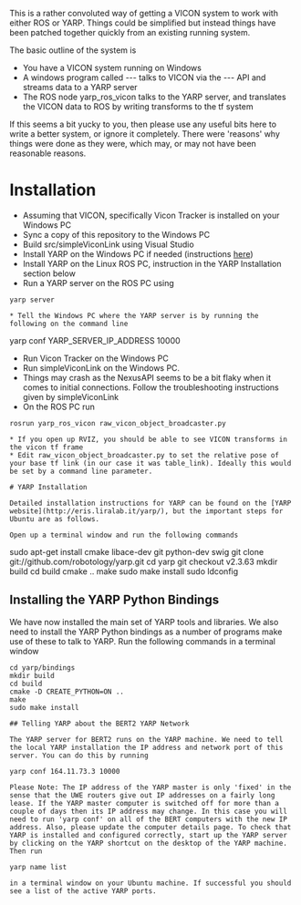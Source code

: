 This is a rather convoluted way of getting a VICON system to work with either ROS or YARP. Things could be simplified but instead things have been patched together quickly from an existing running system.

The basic outline of the system is

* You have a VICON system running on Windows
* A windows program called --- talks to VICON via the --- API and streams data to a YARP server
* The ROS node yarp_ros_vicon talks to the YARP server, and translates the VICON data to ROS by writing transforms to the tf system

If this seems a bit yucky to you, then please use any useful bits here to write a better system, or ignore it completely. There were 'reasons' why things were done as they were, which may, or may not have been reasonable reasons.

# Installation

* Assuming that VICON, specifically Vicon Tracker is installed on your Windows PC
* Sync a copy of this repository to the Windows PC
* Build src/simpleViconLink using Visual Studio
* Install YARP on the Windows PC if needed (instructions [here](http://wiki.icub.org/yarp/specs/dox/user/html/install_yarp_windows.html))
* Install YARP on the Linux ROS PC, instruction in the YARP Installation section below
* Run a YARP server on the ROS PC using

```
yarp server

* Tell the Windows PC where the YARP server is by running the following on the command line

```
yarp conf YARP_SERVER_IP_ADDRESS 10000

* Run Vicon Tracker on the Windows PC
* Run simpleViconLink on the Windows PC.
* Things may crash as the NexusAPI seems to be a bit flaky when it comes to initial connections. Follow the troubleshooting instructions given by simpleViconLink
* On the ROS PC run

```
rosrun yarp_ros_vicon raw_vicon_object_broadcaster.py

* If you open up RVIZ, you should be able to see VICON transforms in the vicon tf frame
* Edit raw_vicon_object_broadcaster.py to set the relative pose of your base tf link (in our case it was table_link). Ideally this would be set by a command line parameter.

# YARP Installation

Detailed installation instructions for YARP can be found on the [YARP website](http://eris.liralab.it/yarp/), but the important steps for Ubuntu are as follows.

Open up a terminal window and run the following commands

```
sudo apt-get install cmake libace-dev git python-dev swig
git clone git://github.com/robotology/yarp.git
cd yarp
git checkout v2.3.63
mkdir build
cd build
cmake ..
make
sudo make install
sudo ldconfig

## Installing the YARP Python Bindings

We have now installed the main set of YARP tools and libraries. We also need to install the YARP Python bindings as a number of programs make use of these to talk to YARP. Run the following commands in a terminal window

```
cd yarp/bindings
mkdir build
cd build
cmake -D CREATE_PYTHON=ON ..
make
sudo make install

## Telling YARP about the BERT2 YARP Network

The YARP server for BERT2 runs on the YARP machine. We need to tell the local YARP installation the IP address and network port of this server. You can do this by running

yarp conf 164.11.73.3 10000

Please Note: The IP address of the YARP master is only 'fixed' in the sense that the UWE routers give out IP addresses on a fairly long lease. If the YARP master computer is switched off for more than a couple of days then its IP address may change. In this case you will need to run 'yarp conf' on all of the BERT computers with the new IP address. Also, please update the computer details page. To check that YARP is installed and configured correctly, start up the YARP server by clicking on the YARP shortcut on the desktop of the YARP machine. Then run

yarp name list

in a terminal window on your Ubuntu machine. If successful you should see a list of the active YARP ports.




